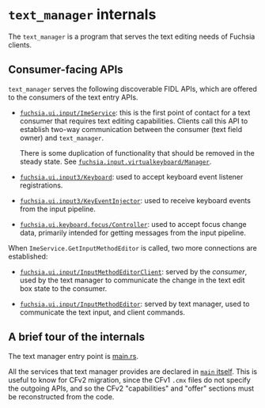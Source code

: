 # `text_manager` internals

The `text_manager` is a program that serves the text editing needs of Fuchsia
clients.

## Consumer-facing APIs

`text_manager` serves the following discoverable FIDL APIs, which are offered
to the consumers of the text entry APIs.

* [`fuchsia.ui.input/ImeService`][1]: this is the first point of contact for
  a text consumer that requires text editing capabilities.  Clients call this
  API to establish two-way communication between the consumer (text field owner)
  and `text_manager`.

  There is some duplication of functionality that should be removed in the
  steady state.  See [`fuchsia.input.virtualkeyboard/Manager`][10].

* [`fuchsia.ui.input3/Keyboard`][7]: used to accept keyboard event listener
  registrations.

* [`fuchsia.ui.input3/KeyEventInjector`][8]: used to receive keyboard events
  from the input pipeline.

* [`fuchsia.ui.keyboard.focus/Controller`][9]: used to accept focus change data,
  primarily intended for getting messages from the input pipeline.

When `ImeService.GetInputMethodEditor` is called, two more connections are
established:

* [`fuchsia.ui.input/InputMethodEditorClient`][3]: served by the *consumer*,
  used by the text manager to communicate the change in the text edit box state
  to the consumer.

* [`fuchsia.ui.input/InputMethodEditor`][4]: served by text manager, used to
  communicate the text input, and client commands.

## A brief tour of the internals

The text manager entry point is [main.rs][5].

All the services that text manager provides are declared in [`main` itself][6].
This is useful to know for CFv2 migration, since the CFv1 `.cmx` files do not
specify the outgoing APIs, and so the CFv2 "capabilities" and "offer" sections
must be reconstructed from the code.

[1]: https://cs.opensource.google/fuchsia/fuchsia/+/main:sdk/fidl/fuchsia.ui.input/ime_service.fidl;l=8;drc=e3b39f2b57e720770773b857feca4f770ee0619e
[3]: https://cs.opensource.google/fuchsia/fuchsia/+/main:sdk/fidl/fuchsia.ui.input/text_input.fidl?q=%22protocol%20InputMethodEditorClient%20%7B%22&ss=fuchsia%2Ffuchsia
[4]: https://cs.opensource.google/fuchsia/fuchsia/+/main:sdk/fidl/fuchsia.ui.input/text_input.fidl?q=%22protocol%20InputMethodEditor%20%7B%22&ss=fuchsia%2Ffuchsia
[5]: https://cs.opensource.google/fuchsia/fuchsia/+/main:src/ui/bin/text/src/main.rs;l=19;drc=d5c7f0ad7d26fac62c9495cb7024203a8e85d93d
[6]: https://cs.opensource.google/fuchsia/fuchsia/+/main:src/ui/bin/text/src/main.rs;l=27;drc=d5c7f0ad7d26fac62c9495cb7024203a8e85d93d
[7]: https://cs.opensource.google/fuchsia/fuchsia/+/main:sdk/fidl/fuchsia.ui.input3/keyboard.fidl;l=11;drc=e3b39f2b57e720770773b857feca4f770ee0619e
[8]: https://cs.opensource.google/fuchsia/fuchsia/+/main:sdk/fidl/fuchsia.ui.input3/keyboard.fidl?q=%22protocol%20KeyEventInjector%20%7B%22
[9]: https://cs.opensource.google/fuchsia/fuchsia/+/main:sdk/fidl/fuchsia.ui.keyboard.focus/focus.fidl;l=21;drc=28aebcdb857d528c73f78b2c1b3ed731fd13bc1d
[10]: https://cs.opensource.google/fuchsia/fuchsia/+/main:sdk/fidl/fuchsia.input.virtualkeyboard/virtual_keyboard.fidl;l=184;drc=dbbfb34baa9a0f1d713d945de2c9978b26eaa312
